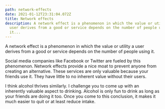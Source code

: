 ```yaml
---
path: network-effects
date: 2021-01-12T23:31:04.072Z
title: Network effects
description: A network effect is a phenomenon in which the value or utility a
  user derives from a good or service depends on the number of people using
  it...
---
```

A network effect is a phenomenon in which the value or utility a user derives from a good or service depends on the number of people using it.

Social media companies like Facebook or Twitter are fueled by this phenomenon. Network effects provide a nice moat to prevent anyone from creating an alternative. These services are only valuable because your friends use it. They have little to no inherent value without their users.

I think alcohol thrives similarly. I challenge you to come up with an inherently valuable aspect to drinking. Alcohol is only fun to drink as long as your friends are doing it too. Once you come to this conclusion, it makes it much easier to quit or at least reduce intake.